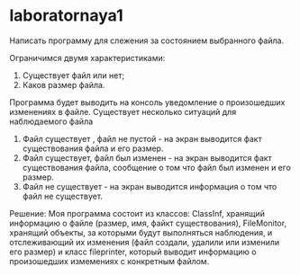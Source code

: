 # laboratornaya1
Написать программу для слежения за состоянием выбранного файла.

Ограничимся  двумя характеристиками:
1. Существует файл или нет;
2. Каков размер файла.

Программа будет выводить на консоль уведомление о произошедших изменениях в файле.
Существует несколько ситуаций для наблюдаемого файла

1. Файл существует , файл не  пустой - на экран выводится факт существования файла и его  размер.
2. Файл существует, файл был изменен - на экран выводится факт существования файла, сообщение о том что файл был изменен и его размер.  
3. Файл не существует - на экран выводится информация о том что файл не существует.

Решение:
Моя программа состоит из классов: ClassInf, хранящий информацию о файле (размер, имя, файкт существования), 
FileMonitor, хранящий объекты, за которыми будут выполняться наблюдения, и отслеживающий их изменения (файл создали, удалили или изменили его размер)
и класс fileprinter, который выводит информацию о произошедших измемениях с конкретным файлом.


